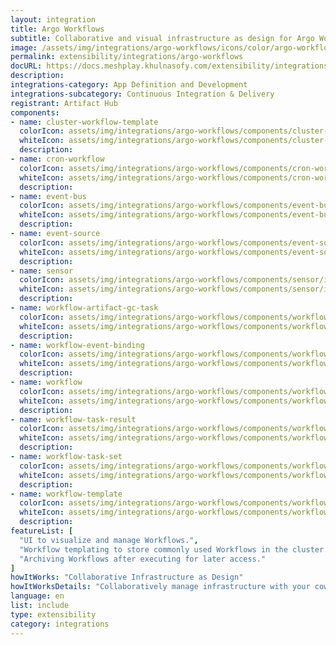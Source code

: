 ```yaml
---
layout: integration
title: Argo Workflows
subtitle: Collaborative and visual infrastructure as design for Argo Workflows
image: /assets/img/integrations/argo-workflows/icons/color/argo-workflows-color.svg
permalink: extensibility/integrations/argo-workflows
docURL: https://docs.meshplay.khulnasofy.com/extensibility/integrations/argo-workflows
description: 
integrations-category: App Definition and Development
integrations-subcategory: Continuous Integration & Delivery
registrant: Artifact Hub
components: 
- name: cluster-workflow-template
  colorIcon: assets/img/integrations/argo-workflows/components/cluster-workflow-template/icons/color/cluster-workflow-template-color.svg
  whiteIcon: assets/img/integrations/argo-workflows/components/cluster-workflow-template/icons/white/cluster-workflow-template-white.svg
  description: 
- name: cron-workflow
  colorIcon: assets/img/integrations/argo-workflows/components/cron-workflow/icons/color/cron-workflow-color.svg
  whiteIcon: assets/img/integrations/argo-workflows/components/cron-workflow/icons/white/cron-workflow-white.svg
  description: 
- name: event-bus
  colorIcon: assets/img/integrations/argo-workflows/components/event-bus/icons/color/event-bus-color.svg
  whiteIcon: assets/img/integrations/argo-workflows/components/event-bus/icons/white/event-bus-white.svg
  description: 
- name: event-source
  colorIcon: assets/img/integrations/argo-workflows/components/event-source/icons/color/event-source-color.svg
  whiteIcon: assets/img/integrations/argo-workflows/components/event-source/icons/white/event-source-white.svg
  description: 
- name: sensor
  colorIcon: assets/img/integrations/argo-workflows/components/sensor/icons/color/sensor-color.svg
  whiteIcon: assets/img/integrations/argo-workflows/components/sensor/icons/white/sensor-white.svg
  description: 
- name: workflow-artifact-gc-task
  colorIcon: assets/img/integrations/argo-workflows/components/workflow-artifact-gc-task/icons/color/workflow-artifact-gc-task-color.svg
  whiteIcon: assets/img/integrations/argo-workflows/components/workflow-artifact-gc-task/icons/white/workflow-artifact-gc-task-white.svg
  description: 
- name: workflow-event-binding
  colorIcon: assets/img/integrations/argo-workflows/components/workflow-event-binding/icons/color/workflow-event-binding-color.svg
  whiteIcon: assets/img/integrations/argo-workflows/components/workflow-event-binding/icons/white/workflow-event-binding-white.svg
  description: 
- name: workflow
  colorIcon: assets/img/integrations/argo-workflows/components/workflow/icons/color/workflow-color.svg
  whiteIcon: assets/img/integrations/argo-workflows/components/workflow/icons/white/workflow-white.svg
  description: 
- name: workflow-task-result
  colorIcon: assets/img/integrations/argo-workflows/components/workflow-task-result/icons/color/workflow-task-result-color.svg
  whiteIcon: assets/img/integrations/argo-workflows/components/workflow-task-result/icons/white/workflow-task-result-white.svg
  description: 
- name: workflow-task-set
  colorIcon: assets/img/integrations/argo-workflows/components/workflow-task-set/icons/color/workflow-task-set-color.svg
  whiteIcon: assets/img/integrations/argo-workflows/components/workflow-task-set/icons/white/workflow-task-set-white.svg
  description: 
- name: workflow-template
  colorIcon: assets/img/integrations/argo-workflows/components/workflow-template/icons/color/workflow-template-color.svg
  whiteIcon: assets/img/integrations/argo-workflows/components/workflow-template/icons/white/workflow-template-white.svg
  description: 
featureList: [
  "UI to visualize and manage Workflows.",
  "Workflow templating to store commonly used Workflows in the cluster.",
  "Archiving Workflows after executing for later access."
]
howItWorks: "Collaborative Infrastructure as Design"
howItWorksDetails: "Collaboratively manage infrastructure with your coworkers synchronously sharing the same designs."
language: en
list: include
type: extensibility
category: integrations
---
```

